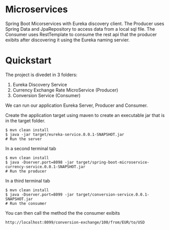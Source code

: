 # Microservices
Spring Boot Micorservices with Eureka discovery client.
The Producer uses Spring Data and JpaRepository to access data from a local sql file.
The Consumer uses RestTemplate to consume the rest api that the producer exibits after discovering it using the Eureka naming servier.

# Quickstart
The project is divedet in 3 folders:
1. Eureka Discovery Service
2. Currency Exchange Rate MicroService (Producer)
3. Conversion Service (Consumer)

We can run our application Eureka Server, Producer and Consumer.


Create the application target using maven to create an executable jar that is in the target folder.
```
$ mvn clean install
$ java -jar target/eureka-service.0.0.1-SNAPSHOT.jar
# Run the server
```

In a second terminal tab

```
$ mvn clean install
$ java -Dserver.port=8098 -jar target/spring-boot-microservice-currency-service.0.0.1-SNAPSHOT.jar
# Run the producer
```

In a third terminal tab

```
$ mvn clean install
$ java -Dserver.port=8099 -jar target/conversion-service.0.0.1-SNAPSHOT.jar
# Run the consumer
```

You can then call the method the the consumer exibits
```
http://localhost:8099/conversion-exchange/100/from/EUR/to/USD
```
